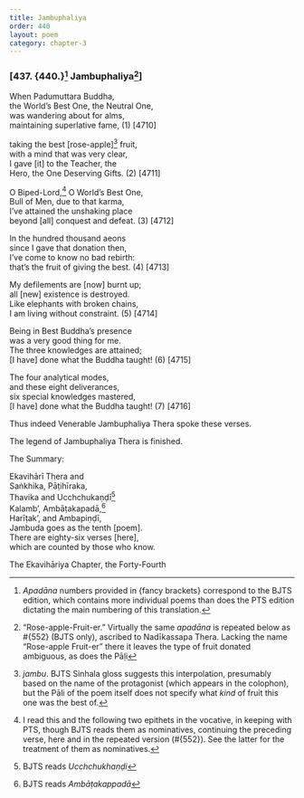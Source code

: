 ```yaml
---
title: Jambuphaliya
order: 440
layout: poem
category: chapter-3
---
```


### \[437. {440.}[^1] Jambuphaliya[^2]\]

When Padumuttara Buddha,  
the World’s Best One, the Neutral One,  
was wandering about for alms,  
maintaining superlative fame, (1) \[4710\]

taking the best \[rose-apple\][^3] fruit,  
with a mind that was very clear,  
I gave \[it\] to the Teacher, the  
Hero, the One Deserving Gifts. (2) \[4711\]

O Biped-Lord,[^4] O World’s Best One,  
Bull of Men, due to that karma,  
I’ve attained the unshaking place  
beyond \[all\] conquest and defeat. (3) \[4712\]

In the hundred thousand aeons  
since I gave that donation then,  
I’ve come to know no bad rebirth:  
that’s the fruit of giving the best. (4) \[4713\]

My defilements are \[now\] burnt up;  
all \[new\] existence is destroyed.  
Like elephants with broken chains,  
I am living without constraint. (5) \[4714\]

Being in Best Buddha’s presence  
was a very good thing for me.  
The three knowledges are attained;  
\[I have\] done what the Buddha taught! (6) \[4715\]

The four analytical modes,  
and these eight deliverances,  
six special knowledges mastered,  
\[I have\] done what the Buddha taught! (7) \[4716\]

Thus indeed Venerable Jambuphaliya Thera spoke these verses.

The legend of Jambuphaliya Thera is finished.

The Summary:

Ekavihārī Thera and  
Saṅkhika, Pāṭihīraka,  
Thavika and U<span class="diacritics" data-state="on">c</span><span class="no-diacritics" data-state="off">ch</span>chukaṇḍī[^5]  
Kalamb’, Ambāṭakapadā,[^6]  
Harīṭak’, and Ambapiṇḍī,  
Jambuda goes as the tenth \[poem\].  
There are eighty-six verses \[here\],  
which are counted by those who know.

The Ekavihāriya Chapter, the Forty-Fourth

[^1]: *Apadāna* numbers provided in {fancy brackets} correspond to the BJTS edition, which contains more individual poems than does the PTS edition dictating the main numbering of this translation.

[^2]: “Rose-apple-Fruit-er.” Virtually the same *apadāna* is repeated below as \#{552} (BJTS only), ascribed to Nadīkassapa Thera. Lacking the name “Rose-apple Fruit-er” there it leaves the type of fruit donated ambiguous, as does the Pāḷi

[^3]: *jambu*. BJTS Sinhala gloss suggests this interpolation, presumably based on the name of the protagonist (which appears in the colophon), but the Pāli of the poem itself does not specify what *kind* of fruit this one was the best of.

[^4]: I read this and the following two epithets in the vocative, in keeping with PTS, though BJTS reads them as nominatives, continuing the preceding verse, here and in the repeated version (\#{552}). See the latter for the treatment of them as nominatives.

[^5]: BJTS reads *U<span class="diacritics" data-state="on">c</span><span class="no-diacritics" data-state="off">ch</span>chukhaṇḍi*

[^6]: BJTS reads *Ambāṭakappadā*
